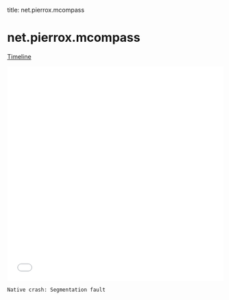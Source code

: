 title: net.pierrox.mcompass

# net.pierrox.mcompass

[Timeline](./vis-timeline.html)

<iframe src="./vis-timeline.html" width="100%" height="500px" style="border:none;"></iframe>

```
Native crash: Segmentation fault
```



